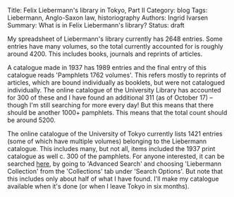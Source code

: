 Title: Felix Liebermann's library in Tokyo, Part II
Category: blog
Tags: Liebermann, Anglo-Saxon law, historiography
Authors: Ingrid Ivarsen
Summary: What is in Felix Liebermann's library?
Status: draft


My spreadsheet of Liebermann's library currently has 2648 entries. Some entries have many volumes, so the total currently accounted for is roughly around 4200. This includes books, journals and reprints of articles. 

A catalogue made in 1937 has 1989 entries and the final entry of this catalogue reads 'Pamphlets 1762 volumes'. This refers mostly to reprints of articles, which are bound individually as booklets, but were not catalogued individually. The online catalogue of the University Library has accounted for 300 of these and I have found an additional 311 (as of October 17) – though I'm still searching for more every day! But this means that there should be another 1000+ pamphlets. This means that the total count should be around 5200.

The online catalogue of the University of Tokyo currently lists 1421 entries (some of which have multiple volumes) belonging to the Liebermann catalogue. This includes many, but not all, items included the 1937 print catalogue as well c. 300 of the pamphlets. For anyone interested, it can be searched [here](https://opac.dl.itc.u-tokyo.ac.jp/opac/opac_search/?lang=1), by going to 'Advanced Search' and choosing 'Liebermann Collection' from the 'Collections' tab under 'Search Options'. But note that this includes only about half of what I have found. I'll make my catalogue available when it's done (or when I leave Tokyo in six months). 



